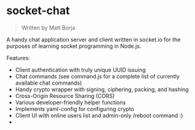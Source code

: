 socket-chat
===========
> Written by Matt Borja

A handy chat application server and client written in socket.io for the purposes of learning socket programming in Node.js.

Features:
- Client authentication with truly unique UUID issuing
- Chat commands (see command.js for a complete list of currently available chat commands)
- Handy crypto wrapper with signing, ciphering, packing, and hashing
- Cross-Origin Resource Sharing (CORS)
- Various developer-friendly helper functions
- Implements yaml-config for configuring crypto
- Client UI with online users list and admin-only /reboot command :)
- 
